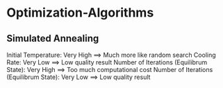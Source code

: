 # Optimization-Algorithms

## Simulated Annealing

Initial Temperature: Very High ==> Much more like random search
Cooling Rate: Very Low ==> Low quality result
Number of Iterations (Equilibrum State): Very High ==> Too much computational cost
Number of Iterations (Equilibrum State): Very Low ==> Low quality result

